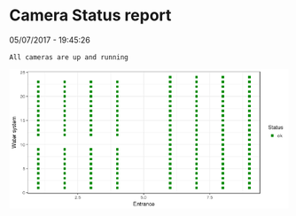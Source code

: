 Camera Status report
================
05/07/2017 - 19:45:26

    All cameras are up and running

![](camreport_files/figure-markdown_github/unnamed-chunk-2-1.png)
